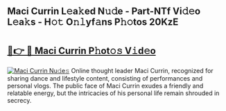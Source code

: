 ## Maci Currin L𝚎a𝚔ed N𝚞𝚍e - Part-NTf Vi𝚍𝚎o L𝚎a𝚔s - H𝚘𝚝 O𝚗𝚕yf𝚊ns P𝚑𝚘tos 20KzE

# <h2><a href="http://kf3c74s.oniu.top/?m=Maci+Currin">🔗👉 🔴 Maci Currin P𝚑ot𝚘𝚜 V𝚒d𝚎o</a></h2>

[![Maci Currin Nu𝚍e𝚜](https://i.imgur.com/0qMVB7G.gif)](http://kf3c74s.oniu.top/?m=Maci+Currin)
Online thought leader Maci Currin, recognized for sharing dance and lifestyle content, consisting of performances and personal vlogs. The public face of Maci Currin exudes a friendly and relatable energy, but the intricacies of his personal life remain shrouded in secrecy.  
